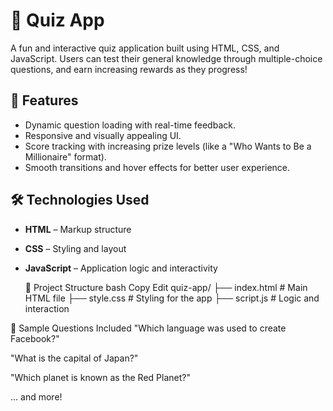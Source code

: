 # 🎯 Quiz App

A fun and interactive quiz application built using HTML, CSS, and JavaScript. Users can test their general knowledge through multiple-choice questions, and earn increasing rewards as they progress!

## 🌟 Features

- Dynamic question loading with real-time feedback.
- Responsive and visually appealing UI.
- Score tracking with increasing prize levels (like a "Who Wants to Be a Millionaire" format).
- Smooth transitions and hover effects for better user experience.

## 🛠️ Technologies Used

- **HTML** – Markup structure
- **CSS** – Styling and layout
- **JavaScript** – Application logic and interactivity

  📁 Project Structure
bash
Copy
Edit
quiz-app/
├── index.html        # Main HTML file
├── style.css         # Styling for the app
├── script.js         # Logic and interaction

🧠 Sample Questions Included
"Which language was used to create Facebook?"

"What is the capital of Japan?"

"Which planet is known as the Red Planet?"

... and more!

